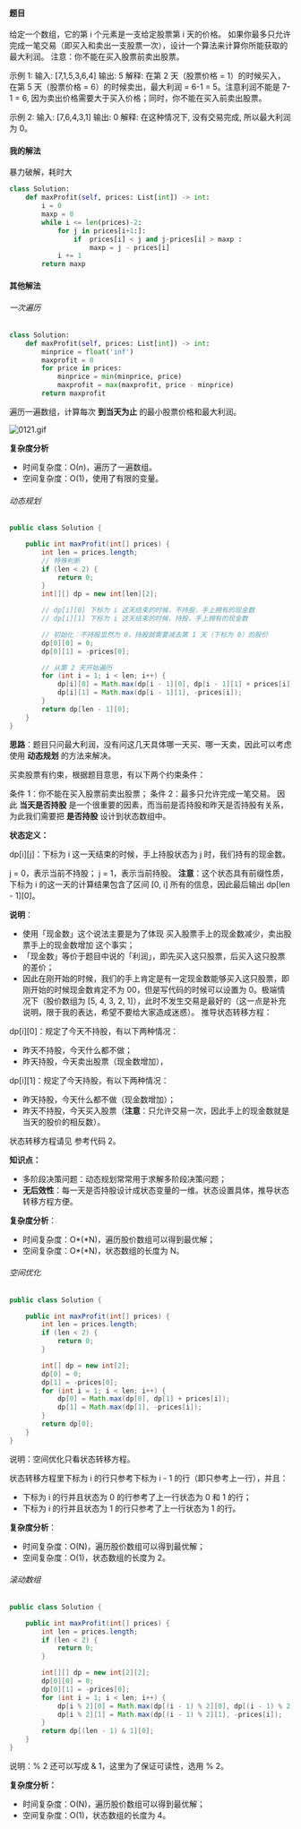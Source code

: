 #### 题目

给定一个数组，它的第 i 个元素是一支给定股票第 i 天的价格。
如果你最多只允许完成一笔交易（即买入和卖出一支股票一次），设计一个算法来计算你所能获取的最大利润。
注意：你不能在买入股票前卖出股票。

示例 1:
输入: [7,1,5,3,6,4]
输出: 5
解释: 在第 2 天（股票价格 = 1）的时候买入，在第 5 天（股票价格 = 6）的时候卖出，最大利润 = 6-1 = 5。注意利润不能是 7-1 = 6, 因为卖出价格需要大于买入价格；同时，你不能在买入前卖出股票。
     
示例 2:
输入: [7,6,4,3,1]
输出: 0
解释: 在这种情况下, 没有交易完成, 所以最大利润为 0。

#### 我的解法

暴力破解，耗时大

```python
class Solution:
    def maxProfit(self, prices: List[int]) -> int:
        i = 0
        maxp = 0
        while i <= len(prices)-2:
            for j in prices[i+1:]:
                if  prices[i] < j and j-prices[i] > maxp :
                    maxp = j - prices[i] 
            i += 1
        return maxp
```

#### 其他解法

###### 一次遍历

```python
class Solution:
    def maxProfit(self, prices: List[int]) -> int:
        minprice = float('inf')
        maxprofit = 0
        for price in prices:
            minprice = min(minprice, price)
            maxprofit = max(maxprofit, price - minprice)
        return maxprofit
```

遍历一遍数组，计算每次 **到当天为止** 的最小股票价格和最大利润。

![0121.gif](https://pic.leetcode-cn.com/4eaadab491f2bf88639d66c9d51bb0115e694ae08d637841ac18172b631cb21f-0121.gif)

**复杂度分析**

- 时间复杂度：O(*n*)，遍历了一遍数组。
- 空间复杂度：O(1)，使用了有限的变量。

###### 动态规划

```java
public class Solution {

    public int maxProfit(int[] prices) {
        int len = prices.length;
        // 特殊判断
        if (len < 2) {
            return 0;
        }
        int[][] dp = new int[len][2];

        // dp[i][0] 下标为 i 这天结束的时候，不持股，手上拥有的现金数
        // dp[i][1] 下标为 i 这天结束的时候，持股，手上拥有的现金数

        // 初始化：不持股显然为 0，持股就需要减去第 1 天（下标为 0）的股价
        dp[0][0] = 0;
        dp[0][1] = -prices[0];

        // 从第 2 天开始遍历
        for (int i = 1; i < len; i++) {
            dp[i][0] = Math.max(dp[i - 1][0], dp[i - 1][1] + prices[i]);
            dp[i][1] = Math.max(dp[i - 1][1], -prices[i]);
        }
        return dp[len - 1][0];
    }
}
```

**思路**：题目只问最大利润，没有问这几天具体哪一天买、哪一天卖，因此可以考虑使用 **动态规划** 的方法来解决。

买卖股票有约束，根据题目意思，有以下两个约束条件：

条件 1：你不能在买入股票前卖出股票；
条件 2：最多只允许完成一笔交易。
因此 **当天是否持股** 是一个很重要的因素，而当前是否持股和昨天是否持股有关系，为此我们需要把 **是否持股** 设计到状态数组中。

**状态定义：**

dp\[i][j]：下标为 i 这一天结束的时候，手上持股状态为 j 时，我们持有的现金数。

j = 0，表示当前不持股；
j = 1，表示当前持股。
**注意**：这个状态具有前缀性质，下标为 i 的这一天的计算结果包含了区间 [0, i] 所有的信息，因此最后输出 dp\[len - 1][0]。

**说明**：

- 使用「现金数」这个说法主要是为了体现 买入股票手上的现金数减少，卖出股票手上的现金数增加 这个事实；
- 「现金数」等价于题目中说的「利润」，即先买入这只股票，后买入这只股票的差价；
- 因此在刚开始的时候，我们的手上肯定是有一定现金数能够买入这只股票，即刚开始的时候现金数肯定不为 00，但是写代码的时候可以设置为 0。极端情况下（股价数组为 [5, 4, 3, 2, 1]），此时不发生交易是最好的（这一点是补充说明，限于我的表达，希望不要给大家造成迷惑）。
  推导状态转移方程：

dp\[i][0]：规定了今天不持股，有以下两种情况：

- 昨天不持股，今天什么都不做；
- 昨天持股，今天卖出股票（现金数增加），

dp\[i][1]：规定了今天持股，有以下两种情况：

- 昨天持股，今天什么都不做（现金数增加）；
- 昨天不持股，今天买入股票（**注意**：只允许交易一次，因此手上的现金数就是当天的股价的相反数）。

状态转移方程请见 参考代码 2。

**知识点：**

- 多阶段决策问题：动态规划常常用于求解多阶段决策问题；
- **无后效性**：每一天是否持股设计成状态变量的一维。状态设置具体，推导状态转移方程方便。

**复杂度分析**：

- 时间复杂度：O*(*N)，遍历股价数组可以得到最优解；
- 空间复杂度：O*(*N)，状态数组的长度为 N。



###### 空间优化

```java
public class Solution {

    public int maxProfit(int[] prices) {
        int len = prices.length;
        if (len < 2) {
            return 0;
        }

        int[] dp = new int[2];
        dp[0] = 0;
        dp[1] = -prices[0];
        for (int i = 1; i < len; i++) {
            dp[0] = Math.max(dp[0], dp[1] + prices[i]);
            dp[1] = Math.max(dp[1], -prices[i]);
        }
        return dp[0];
    }
}
```

说明：空间优化只看状态转移方程。

状态转移方程里下标为 i 的行只参考下标为 i - 1 的行（即只参考上一行），并且：

- 下标为 i 的行并且状态为 0 的行参考了上一行状态为 0 和 1 的行；
- 下标为 i 的行并且状态为 1 的行只参考了上一行状态为 1 的行。

**复杂度分析**：

- 时间复杂度：O(N)，遍历股价数组可以得到最优解；
- 空间复杂度：O(1)，状态数组的长度为 2。

###### 滚动数组

```java
public class Solution {

    public int maxProfit(int[] prices) {
        int len = prices.length;
        if (len < 2) {
            return 0;
        }

        int[][] dp = new int[2][2];
        dp[0][0] = 0;
        dp[0][1] = -prices[0];
        for (int i = 1; i < len; i++) {
            dp[i % 2][0] = Math.max(dp[(i - 1) % 2][0], dp[(i - 1) % 2][1] + prices[i]);
            dp[i % 2][1] = Math.max(dp[(i - 1) % 2][1], -prices[i]);
        }
        return dp[(len - 1) & 1][0];
    }
}
```

说明：% 2 还可以写成 & 1，这里为了保证可读性，选用 % 2。

**复杂度分析：**

- 时间复杂度：O(N)，遍历股价数组可以得到最优解；
- 空间复杂度：O(1)，状态数组的长度为 4。

